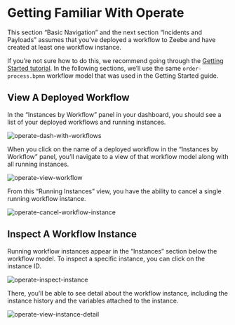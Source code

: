 # Getting Familiar With Operate

This section “Basic Navigation” and the next section “Incidents and Payloads” assumes that you’ve deployed a workflow to Zeebe and have created at least one workflow instance. 

If you’re not sure how to do this, we recommend going through the [Getting Started tutorial](https://docs.zeebe.io/getting-started/README.html). In the following sections, we’ll use the same `order-process.bpmn` workflow model that was used in the Getting Started guide. 


## View A Deployed Workflow

In the “Instances by Workflow” panel in your dashboard, you should see a list of your deployed workflows and running instances. 

![operate-dash-with-workflows](/operate-user-guide/img/Operate-Dashboard-Deployed-Workflow.png)

When you click on the name of a deployed workflow in the “Instances by Workflow” panel, you’ll navigate to a view of that workflow model along with all running instances.

![operate-view-workflow](/operate-user-guide/img/Operate-View-Workflow.png)

From this “Running Instances” view, you have the ability to cancel a single running workflow instance. 

![operate-cancel-workflow-instance](/operate-user-guide/img/Operate-View-Workflow-Cancel.png)

## Inspect A Workflow Instance

Running workflow instances appear in the “Instances” section below the workflow model. To inspect a specific instance, you can click on the instance ID. 

![operate-inspect-instance](/operate-user-guide/img/Operate-Workflow-Instance-ID.png)

There, you’ll be able to see detail about the workflow instance, including the instance history and the variables attached to the instance. 

![operate-view-instance-detail](/operate-user-guide/img/Operate-View-Instance-Detail.png)


